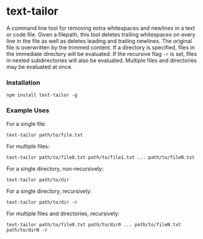 # text-tailor

A command line tool for removing extra whitespaces and newlines in a text or code file. Given a filepath, this tool deletes trailing whitespaces on every line in the file as well as deletes leading and trailing newlines. The original file is overwritten by the trimmed content. If a directory is specified, files in the immediate directory will be evaluated. If the recursive flag ```-r``` is set, files in nested subdirectories will also be evaluated. Multiple files and directories may be evaluated at once.

### Installation
```
npm install text-tailor -g
```

### Example Uses
For a single file:
```
text-tailor path/to/file.txt
```
For multiple files:
```
text-tailor path/to/file0.txt path/to/file1.txt ... path/to/fileN.txt
```
For a single directory, non-recursively:
```
text-tailor path/to/dir
```
For a single directory, recursively:
```
text-tailor path/to/dir -r
```
For multiple files and directories, recursively:
```
text-tailor path/to/file0.txt path/to/dir0 ... path/to/fileN.txt path/to/dirN -r
```